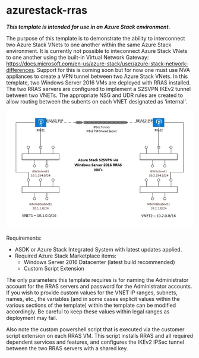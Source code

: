 # azurestack-rras

***This template is intended for use in an Azure Stack environment.***

The purpose of this template is to demonstrate the ability to interconnect two Azure Stack VNets to one another within the same Azure Stack environment.  It is currently not possible to inteconnect Azure Stack VNets to one another using the built-in Virtual Network Gateway:  https://docs.microsoft.com/en-us/azure-stack/user/azure-stack-network-differences.  Support for this is coming soon but for now one must use NVA appliances to create a VPN tunnel between two Azure Stack VNets.  In this template, two Windows Server 2016 VMs are deployed with RRAS installed.  The two RRAS servers are configured to implement a S2SVPN IKEv2 tunnel between two VNETs.  The appropriate NSG and UDR rules are created to allow routing between the subents on each VNET designated as 'internal'.  

![alt text](https://github.com/kevinsul/azurestack-rras/blob/master/stack-rras1.JPG)

Requirements:

- ASDK or Azure Stack Integrated System with latest updates applied.
- Required Azure Stack Marketplace items:
    -  Windows Server 2016 Datacenter (latest build recommended)
    -  Custom Script Extension
    
The only parameters this template requires is for naming the Administrator account for the RRAS servers and password for the Administrator accounts.  If you wish to provide custom values for the VNET IP ranges, subnets, names, etc., the variables (and in some cases explicit values within the various sections of the template) within the template can be modified accordingly.  Be careful to keep these values within legal ranges as deployment may fail.

Also note the custom powershell script that is executed via the customer script extension on each RRAS VM.  This script installs RRAS and all required dependent services and features, and configures the IKEv2 IPSec tunnel between the two RRAS servers with a shared key.
